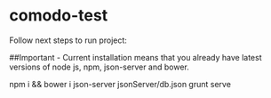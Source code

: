 # comodo-test

Follow next steps to run project:

##Important - Current installation means that you already have latest versions of node js, npm, json-server and bower.

npm i && bower i
json-server jsonServer/db.json
grunt serve
